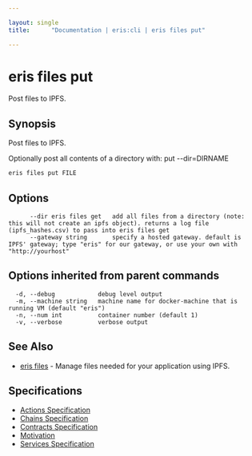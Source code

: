 ```yaml
---

layout: single
title:      "Documentation | eris:cli | eris files put"

---
```


# eris files put

Post files to IPFS.

## Synopsis

Post files to IPFS.

Optionally post all contents of a directory with: put --dir=DIRNAME

```bash
eris files put FILE
```

## Options

```
      --dir eris files get   add all files from a directory (note: this will not create an ipfs object). returns a log file (ipfs_hashes.csv) to pass into eris files get
      --gateway string       specify a hosted gateway. default is IPFS' gateway; type "eris" for our gateway, or use your own with "http://yourhost"
```

## Options inherited from parent commands

```
  -d, --debug            debug level output
  -m, --machine string   machine name for docker-machine that is running VM (default "eris")
  -n, --num int          container number (default 1)
  -v, --verbose          verbose output
```

## See Also

* [eris files](/docs/documentation/cli/0.11.0/eris_files/)	 - Manage files needed for your application using IPFS.

## Specifications

* [Actions Specification](/docs/documentation/cli/0.11.0/actions_specification/)
* [Chains Specification](/docs/documentation/cli/0.11.0/chains_specification/)
* [Contracts Specification](/docs/documentation/cli/0.11.0/contracts_specification/)
* [Motivation](/docs/documentation/cli/0.11.0/motivation/)
* [Services Specification](/docs/documentation/cli/0.11.0/services_specification/)

